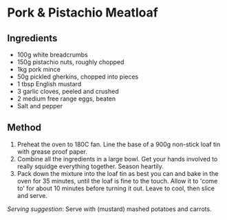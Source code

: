 # Pork & Pistachio Meatloaf

## Ingredients

* 100g white breadcrumbs
* 150g pistachio nuts, roughly chopped
* 1kg pork mince
* 50g pickled gherkins, chopped into pieces
* 1 tbsp English mustard
* 3 garlic cloves, peeled and crushed
* 2 medium free range eggs, beaten
* Salt and pepper

## Method

1. Preheat the oven to 180C fan. Line the base of a 900g non-stick loaf tin with grease proof
   paper.
2. Combine all the ingredients in a large bowl. Get your hands involved to really squidge
   everything together. Season heartily.
3. Pack down the mixture into the loaf tin as best you can and bake in the oven for 35 minutes,
   until the loaf is fine to the touch. Allow it to 'come to' for about 10 minutes before turning
   it out. Leave to cool, then slice and serve.

_Serving suggestion_: Serve with (mustard) mashed potatoes and carrots.
